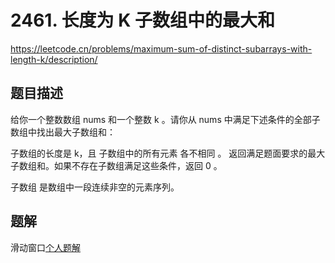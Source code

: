 # 2461. 长度为 K 子数组中的最大和
https://leetcode.cn/problems/maximum-sum-of-distinct-subarrays-with-length-k/description/
## 题目描述
给你一个整数数组 nums 和一个整数 k 。请你从 nums 中满足下述条件的全部子数组中找出最大子数组和：

子数组的长度是 k，且
子数组中的所有元素 各不相同 。
返回满足题面要求的最大子数组和。如果不存在子数组满足这些条件，返回 0 。

子数组 是数组中一段连续非空的元素序列。

## 题解
滑动窗口[个人题解](./run.js)

